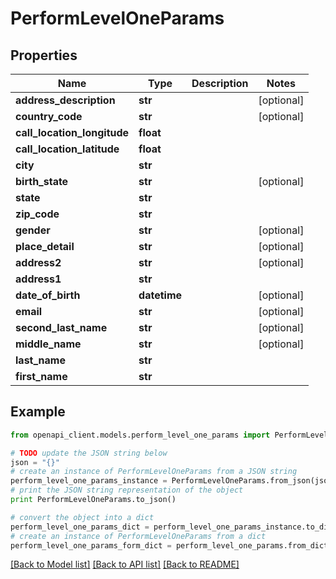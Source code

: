 # PerformLevelOneParams


## Properties
Name | Type | Description | Notes
------------ | ------------- | ------------- | -------------
**address_description** | **str** |  | [optional] 
**country_code** | **str** |  | [optional] 
**call_location_longitude** | **float** |  | 
**call_location_latitude** | **float** |  | 
**city** | **str** |  | 
**birth_state** | **str** |  | [optional] 
**state** | **str** |  | 
**zip_code** | **str** |  | 
**gender** | **str** |  | [optional] 
**place_detail** | **str** |  | [optional] 
**address2** | **str** |  | [optional] 
**address1** | **str** |  | 
**date_of_birth** | **datetime** |  | [optional] 
**email** | **str** |  | [optional] 
**second_last_name** | **str** |  | [optional] 
**middle_name** | **str** |  | [optional] 
**last_name** | **str** |  | 
**first_name** | **str** |  | 

## Example

```python
from openapi_client.models.perform_level_one_params import PerformLevelOneParams

# TODO update the JSON string below
json = "{}"
# create an instance of PerformLevelOneParams from a JSON string
perform_level_one_params_instance = PerformLevelOneParams.from_json(json)
# print the JSON string representation of the object
print PerformLevelOneParams.to_json()

# convert the object into a dict
perform_level_one_params_dict = perform_level_one_params_instance.to_dict()
# create an instance of PerformLevelOneParams from a dict
perform_level_one_params_form_dict = perform_level_one_params.from_dict(perform_level_one_params_dict)
```
[[Back to Model list]](../README.md#documentation-for-models) [[Back to API list]](../README.md#documentation-for-api-endpoints) [[Back to README]](../README.md)


